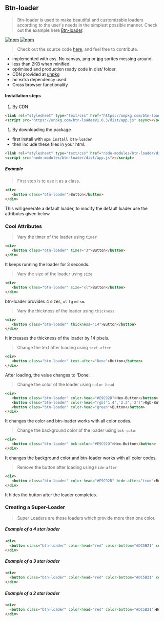 ## Btn-loader

>Btn-loader is used to make beautiful and customizable loaders according to the user's needs in the simplest possible manner. Check out the example here <a href="http://btn-loader.surge.sh" target="_blank">Btn-loader</a>.

[![npm](https://img.shields.io/npm/dm/btn-loader.svg?style=flat-square)](https://www.npmjs.com/package/btn-loader)
[![npm](https://img.shields.io/npm/v/btn-loader.svg?style=flat-square)](https://www.npmjs.com/package/btn-loader)

>Check out the source code <a href="https://github.com/aayush1408/Btn-loader" target="_blank">here</a>, and feel free to contribute. 

- implemented with css. No canvas, png or jpg sprites messing around.
- less than 2KB when minified.
- optimised and production ready code in dist/ folder. 
- CDN provided at [unpkg](https://unpkg.com/btn-loader@1.0.3/dist/)
- no extra dependency used 
- Cross browser functionality

#### Installation steps

1) By CDN
```html
<link rel="stylesheet" type="text/css" href="https://unpkg.com/btn-loader@1.0.3/dist/app.css">
<script src="https://unpkg.com/btn-loader@1.0.3/dist/app.js" async></script>
```

1) By downloading the package

* first install with `npm install btn-loader` 
* then include these files in your html.

```html
<link rel="stylesheet" type="text/css" href="node-modules/btn-loader/dist/app.css">
<script src="node-modules/btn-loader/dist/app.js"></script>
```

##### Example

>First step is to use it as a class.

```html
<div>
   <button class="btn-loader">Button</button>
</div>
```
This will generate a default loader, to modify the default loader use the attributes given below.

### Cool Attributes

>Vary the timer of the loader using ```timer```

```html
<div>
   <button class="btn-loader" timer="3">Button</button>
</div>
```
It keeps running the loader for 3 seconds.

>Vary the size of the loader using ```size```

```html
<div>
   <button class="btn-loader" size="xl">Button</button>
</div>
```
btn-loader provides 4 sizes,
```xl```
```lg```
```md```
```sm```.

>Vary the thickness of the loader using ```thickness```

```html
<div>
   <button class="btn-loader" thickness="14">Button</button>
</div>
```
It increases the thickness of the loader by 14 pixels.


>Change the text after loading using ```text-after```

```html
<div>
   <button class="btn-loader" text-after="Done">Button</button>
</div>
```
After loading, the value changes to 'Done'.


>Change the color of the loader using ```color-head```

```html
<div>
   <button class="btn-loader" color-head="#E9C92D">Hex-Button</button>
   <button class="btn-loader" color-head="rgb('1.4','2.3','2')">Rgb-Button</button>
   <button class="btn-loader" color-head="green">Button</button>
</div>
```
It changes the color and btn-loader works with all color codes.


>Change the background color of the loader using ```bck-color```

```html
<div>
   <button class="btn-loader" bck-color="#E9C92D">Hex-Button</button>
</div>
```
It changes the background color and btn-loader works with all color codes.

>Remove the button after loading using ```hide-after```

```html
<div>
   <button class="btn-loader" color-head="#E9C92D" hide-after="true">Button</button>
</div>
```
It hides the button after the loader completes.


### Creating a Super-Loader
> Super Loaders are those loaders which provide more than one color.

##### Example of a 4 star loader

```html
<div>
  <button class="btn-loader" color-head="red" color-bottom="#DC5B21" color-left="#70AB8F" color-right="#383127">Button</button>
</div>
```
##### Example of a 3 star loader

```html
<div>
  <button class="btn-loader" color-head="red" color-bottom="#DC5B21" color-left="#70AB8F">Button</button>
</div>
```
##### Example of a 2 star loader

```html
<div>
  <button class="btn-loader" color-head="red" color-bottom="#DC5B21">Button</button>
</div>
```
